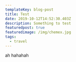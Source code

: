 ```yaml
---
templateKey: blog-post
title: Test
date: 2019-10-12T14:52:30.403Z
description: Something to test
featuredpost: true
featuredimage: /img/chemex.jpg
tags:
  - travel
---
```

ah hahahah

